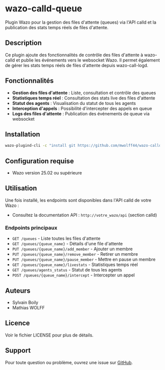 # wazo-calld-queue

Plugin Wazo pour la gestion des files d'attente (queues) via l'API calld et la publication des stats temps réels de files d'attente.

## Description

Ce plugin ajoute des fonctionnalités de contrôle des files d'attente à wazo-calld et publie les événements vers le websocket Wazo. Il permet également de gérer les stats temps réels de files d'attente depuis wazo-call-logd.

## Fonctionnalités

- **Gestion des files d'attente** : Liste, consultation et contrôle des queues
- **Statistiques temps réel** : Consultation des stats live des files d'attente
- **Statut des agents** : Visualisation du statut de tous les agents
- **Interception d'appels** : Possibilité d'intercepter des appels en queue
- **Logs des files d'attente** : Publication des événements de queue via websocket

## Installation

```bash
wazo-plugind-cli -c "install git https://github.com/mwolff44/wazo-calld-queue"
```

## Configuration requise

- Wazo version 25.02 ou supérieure

## Utilisation

Une fois installé, les endpoints sont disponibles dans l'API calld de votre Wazo :
- Consultez la documentation API : `http://votre_wazo/api` (section calld)

### Endpoints principaux

- `GET /queues` - Liste toutes les files d'attente
- `GET /queues/{queue_name}` - Détails d'une file d'attente
- `PUT /queues/{queue_name}/add_member` - Ajouter un membre
- `PUT /queues/{queue_name}/remove_member` - Retirer un membre
- `PUT /queues/{queue_name}/pause_member` - Mettre en pause un membre
- `GET /queues/{queue_name}/livestats` - Statistiques temps réel
- `GET /queues/agents_status` - Statut de tous les agents
- `POST /queues/{queue_name}/intercept` - Intercepter un appel

## Auteurs

- Sylvain Boily
- Mathias WOLFF

## Licence

Voir le fichier LICENSE pour plus de détails.

## Support

Pour toute question ou problème, ouvrez une issue sur [GitHub](https://github.com/mwolff44/wazo-calld-queue).
